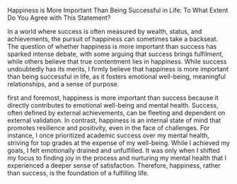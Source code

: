 Happiness is More Important Than Being Successful in Life: To What Extent Do You Agree with This Statement?

In a world where success is often measured by wealth, status, and achievements, the pursuit of happiness can sometimes take a backseat. The question of whether happiness is more important than success has sparked intense debate, with some arguing that success brings fulfilment, while others believe that true contentment lies in happiness. While success undoubtedly has its merits, I firmly believe that happiness is more important than being successful in life, as it fosters emotional well-being, meaningful relationships, and a sense of purpose.

first and foremost, happiness is more important than success because it directly contributes to emotional well-being and mental health. Success, often defined by external achievements, can be fleeting and dependent on external validation. In contrast, happiness is an internal state of mind that promotes resilience and positivity, even in the face of challenges. For instance, I once prioritized academic success over my mental health, striving for top grades at the expense of my well-being. While I achieved my goals, I felt emotionally drained and unfulfilled. It was only when I shifted my focus to finding joy in the process and nurturing my mental health that I experienced a deeper sense of satisfaction. Therefore, happiness, rather than success, is the foundation of a fulfilling life.
